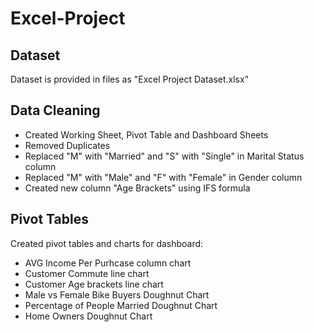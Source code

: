# Excel-Project

## Dataset 
Dataset is provided in files as "Excel Project Dataset.xlsx"

## Data Cleaning
- Created Working Sheet, Pivot Table and Dashboard Sheets
- Removed Duplicates
- Replaced "M" with "Married" and "S" with "Single" in Marital Status column
- Replaced "M" with "Male" and "F" with "Female" in Gender column
- Created new column "Age Brackets" using IFS formula

## Pivot Tables
Created pivot tables and charts for dashboard:
- AVG Income Per Purhcase column chart
- Customer Commute line chart
- Customer Age brackets line chart
- Male vs Female Bike Buyers Doughnut Chart
- Percentage of People Married Doughnut Chart
- Home Owners Doughnut Chart

